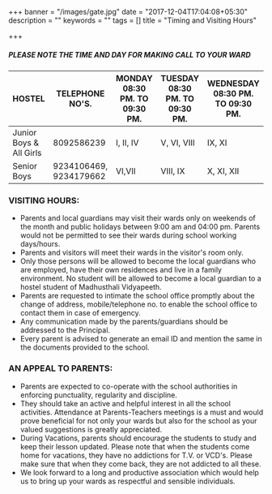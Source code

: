 +++
banner = "/images/gate.jpg"
date = "2017-12-04T17:04:08+05:30"
description = ""
keywords = ""
tags = []
title = "Timing and Visiting Hours"

+++
#####  PLEASE NOTE THE TIME AND DAY FOR MAKING CALL TO YOUR WARD

| HOSTEL                  | TELEPHONE NO'S.        | MONDAY 08:30 PM. TO 09:30 PM. | TUESDAY 08:30 PM. TO 09:30 PM. | WEDNESDAY 08:30 PM. TO 09:30 PM. | THURSDAY 08:30 PM. TO 09:30 PM. | FRIDAY 08:30 PM. TO 09:30 PM. | SATURDAY 08:30 PM. TO 09:30 PM. |
| ----------------------- | ---------------------- | ----------------------------- | ------------------------------ | -------------------------------- | ------------------------------- | ----------------------------- | ------------------------------- |
| Junior Boys & All Girls | 8092586239             | I, II, IV                     | V, VI, VIII                    | IX, XI                           | VII, VIII                       | I, II, IV, XI                 | V, VI, VII, IX                  |
| Senior Boys             | 9234106469, 9234179662 | VI,VII                        | VIII, IX                       | X, XI, XII                       | VI, VII                         | VIII, XI                      | IX, X, XII                      |

### VISITING HOURS:

- Parents and local guardians may visit their wards only on weekends of the month and public holidays between 9:00 am and 04:00 pm. Parents would not be permitted to see their wards during school working days/hours.
- Parents and visitors will meet their wards in the visitor's room only.
- Only those persons will be allowed to become the local guardians who are employed, have their own residences and live in a family environment. No student will be allowed to become a local guardian to a hostel student of Madhusthali Vidyapeeth.
- Parents are requested to intimate the school office promptly about the change of address, mobile/telephone no. to enable the school office to contact them in case of emergency.
- Any communication made by the parents/guardians should be addressed to the Principal.
- Every parent is advised to generate an email ID and mention the same in the documents provided to the school.

### AN APPEAL TO PARENTS:
 - Parents are expected to co-operate with the school authorities in enforcing punctuality, regularity and discipline. 
 - They should take an active and helpful interest in all the school activities. Attendance at Parents-Teachers meetings is a must and would prove beneficial for not only your wards but also for the school as your valued suggestions is greatly appreciated. 
 - During Vacations, parents should encourage the students to study and keep their lesson updated. Please note that when the students come home for vacations, they have no addictions for T.V. or VCD's. Please make sure that when they come back, they are not addicted to all these. 
 - We look forward to a long and productive association which would help us to bring up your wards as respectful and sensible individuals.


